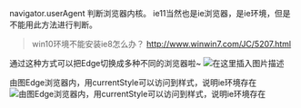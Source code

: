 navigator.userAgent
判断浏览器内核。
ie11当然也是ie浏览器，是ie环境，但是不能用此方法进行判断。
<!-- 判断是否是IE内核的浏览器
https://blog.csdn.net/hemeinvyiqiluoben/article/details/79334067
    （ie11通过navigator.userAgent进行判断看到内核不是ie，要单独判断）*/ -->
>win10环境不能安装ie8怎么办？
>http://www.winwin7.com/JC/5207.html

通过这种方式可以把Edge切换成多种不同的浏览器啦~
![在这里插入图片描述](https://img-blog.csdnimg.cn/20190716124519291.png?x-oss-process=image/watermark,type_ZmFuZ3poZW5naGVpdGk,shadow_10,text_aHR0cHM6Ly9ibG9nLmNzZG4ubmV0L3dlaXhpbl80MzMyMjIwOA==,size_16,color_FFFFFF,t_70)


由图Edge浏览器内，用currentStyle可以访问到样式，说明ie环境存在
![由图Edge浏览器内，用currentStyle可以访问到样式，说明ie环境存在](https://img-blog.csdnimg.cn/20190716130813428.png?x-oss-process=image/watermark,type_ZmFuZ3poZW5naGVpdGk,shadow_10,text_aHR0cHM6Ly9ibG9nLmNzZG4ubmV0L3dlaXhpbl80MzMyMjIwOA==,size_16,color_FFFFFF,t_70)